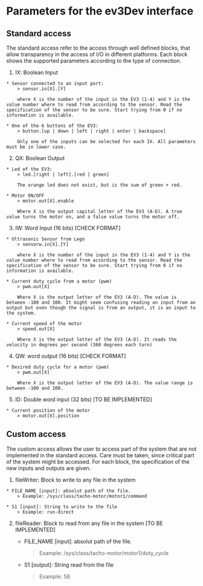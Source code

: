 # Parameters for the ev3Dev interface

## Standard access

The standard access refer to the access through well defined blocks, that allow transparency in the access of I/O in different platforms. Each block shows the supported parameters according to the type of connection.

1.    IX: Boolean Input

	* Sensor connected to an input port: 
		> sensor.in[X].[Y]
	
		where X is the number of the input in the EV3 (1-4) and Y is the value number where to read from according to the sensor. Read the specification of the sensor to be sure. Start trying from 0 if no information is available.

	* One of the 6 buttons of the EV3: 
		> button.[up | down | left | right | enter | backspace] 
	
		Only one of the inputs can be selected for each IX. All parameters must be in lower case.

2.    QX: Boolean Output

	* Led of the EV3:
		> led.[right | left].[red | green]
	
		The orange led does not exist, but is the sum of green + red.
	
	* Motor ON/OFF
		> motor.out[X].enable
	
		Where X is the output capital letter of the EV3 (A-D). A true value turns the motor on, and a false value turns the motor off. 
	
3. 	 IW: Word Input (16 bits) [CHECK FORMAT]

	* Ultrasonic Sensor from Lego
		> sensorw.in[X].[Y]

		where X is the number of the input in the EV3 (1-4) and Y is the value number where to read from according to the sensor. Read the specification of the sensor to be sure. Start trying from 0 if no information is available.

	* Current duty cycle from a motor (pwm)
		> pwm.out[X]

		Where X is the output letter of the EV3 (A-D). The value is between -100 and 100. It might seem confusing reading an input from an output but even though the signal is from an output, it is an input to the system.

	* Current speed of the motor 
		> speed.out[X]

		Where X is the output letter of the EV3 (A-D). It reads the velocity in degrees per second (360 degrees each turn)

4.   QW: word output (16 bits) [CHECK FORMAT]

	* Desired duty cycle for a motor (pwm)
		> pwm.out[X]

		Where X is the output letter of the EV3 (A-D). The value range is between -100 and 100.

5.   ID: Double word input (32 bits) [TO BE IMPLEMENTED]

	* Current position of the motor
		> motor.out[X].position

## Custom access

The custom access allows the user to access part of the system that are not implemented in the standard access. Care must be taken, since critical part of the system might be accessed. For each block, the specification of the new inputs and outputs are given.

1.   fileWriter: Block to write to any file in the system
	
	* FILE_NAME [input]: absolut path of the file. 
		> Example: /sys/class/tacho-motor/motor1/command
	
	* S1 [input]: String to write to the file
		> Example: run-direct
	
2.  fileReader: Block to read from any file in the system [TO BE IMPLEMENTED]

	* FILE_NAME [input]: absolut path of the file. 
		> Example: /sys/class/tacho-motor/motor1/duty_cycle
	
	* S1 [output]: String read from the file
		> Example: 58
 	

